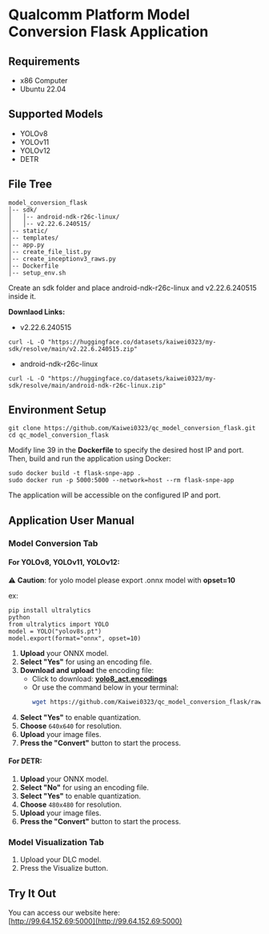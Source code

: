 # Qualcomm Platform Model Conversion Flask Application

## Requirements
* x86 Computer
* Ubuntu 22.04

## Supported Models
* YOLOv8
* YOLOv11
* YOLOv12
* DETR

## File Tree
```
model_conversion_flask
│-- sdk/                          
│   │-- android-ndk-r26c-linux/   
│   │-- v2.22.6.240515/           
│-- static/                    
│-- templates/                
│-- app.py                  
│-- create_file_list.py         
│-- create_inceptionv3_raws.py   
│-- Dockerfile                  
│-- setup_env.sh                
```
Create an sdk folder and place android-ndk-r26c-linux and v2.22.6.240515 inside it.

**Downlaod Links:**
* v2.22.6.240515
```
curl -L -O "https://huggingface.co/datasets/kaiwei0323/my-sdk/resolve/main/v2.22.6.240515.zip"
```
* android-ndk-r26c-linux
```
curl -L -O "https://huggingface.co/datasets/kaiwei0323/my-sdk/resolve/main/android-ndk-r26c-linux.zip"
```

## Environment Setup
```
git clone https://github.com/Kaiwei0323/qc_model_conversion_flask.git
cd qc_model_conversion_flask
```
Modify line 39 in the **Dockerfile** to specify the desired host IP and port.
Then, build and run the application using Docker:
```
sudo docker build -t flask-snpe-app .
sudo docker run -p 5000:5000 --network=host --rm flask-snpe-app
```
The application will be accessible on the configured IP and port.

## Application User Manual

### Model Conversion Tab
#### For YOLOv8, YOLOv11, YOLOv12:
⚠ **Caution**: for yolo model please export .onnx model with **opset=10**

ex:
```
pip install ultralytics
python
from ultralytics import YOLO
model = YOLO("yolov8s.pt")
model.export(format="onnx", opset=10)
```
1. **Upload** your ONNX model.  
2. **Select "Yes"** for using an encoding file.  
3. **Download and upload** the encoding file:  
   - Click to download: **[yolo8_act.encodings](https://github.com/Kaiwei0323/qc_model_conversion_flask/raw/master/yolo8_act.encodings)**  
   - Or use the command below in your terminal:  
     ```bash
     wget https://github.com/Kaiwei0323/qc_model_conversion_flask/raw/master/yolo8_act.encodings
     ```
4. **Select "Yes"** to enable quantization.  
5. **Choose** `640x640` for resolution.  
6. **Upload** your image files.  
7. **Press the "Convert"** button to start the process. 

#### For DETR:

1. **Upload** your ONNX model.  
2. **Select "No"** for using an encoding file.  
3. **Select "Yes"** to enable quantization.  
4. **Choose** `480x480` for resolution.  
5. **Upload** your image files.  
6. **Press the "Convert"** button to start the process.  

### Model Visualization Tab
1. Upload your DLC model.
2. Press the Visualize button.

## Try It Out  
You can access our website here:  
[http://99.64.152.69:5000](http://99.64.152.69:5000) 
